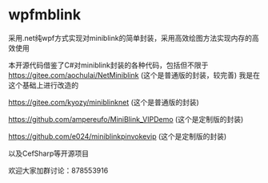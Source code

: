 # wpfmblink
采用.net纯wpf方式实现对miniblink的简单封装，采用高效绘图方法实现内存的高效使用

本开源代码借鉴了C#对miniblink封装的各种代码，包括但不限于
https://gitee.com/aochulai/NetMiniblink (这个是普通版的封装，较完善)  我是在这个基础上进行改造的

https://gitee.com/kyozy/miniblinknet (这个是普通版的封装)

https://github.com/ampereufo/MiniBlink_VIPDemo (这个是定制版的封装)

https://github.com/e024/miniblinkpinvokevip (这个是定制版的封装)


以及CefSharp等开源项目


欢迎大家加群讨论：878553916
